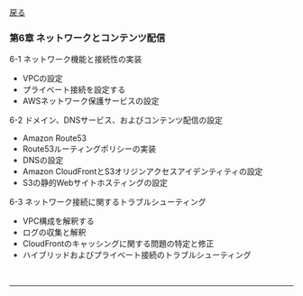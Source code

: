 [戻る](../README.md)
### 第6章 ネットワークとコンテンツ配信

6-1 ネットワーク機能と接続性の実装
- VPCの設定
- プライベート接続を設定する
- AWSネットワーク保護サービスの設定

6-2 ドメイン、DNSサービス、およびコンテンツ配信の設定
- Amazon Route53
- Route53ルーティングポリシーの実装
- DNSの設定
- Amazon CloudFrontとS3オリジンアクセスアイデンティティの設定
- S3の静的Webサイトホスティングの設定

6-3 ネットワーク接続に関するトラブルシューティング
- VPC構成を解釈する
- ログの収集と解釈
- CloudFrontのキャッシングに関する問題の特定と修正
- ハイブリッドおよびプライベート接続のトラブルシューティング








<br>

-----